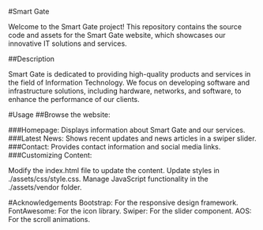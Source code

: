 #Smart Gate

Welcome to the Smart Gate project! This repository contains the source code and assets for the Smart Gate website, which showcases our innovative IT solutions and services.

##Description


Smart Gate is dedicated to providing high-quality products and services in the field of Information Technology. We focus on developing software and infrastructure solutions, including hardware, networks, and software, to enhance the performance of our clients.

#Usage
##Browse the website:

###Homepage: Displays information about Smart Gate and our services.
###Latest News: Shows recent updates and news articles in a swiper slider.
###Contact: Provides contact information and social media links.
###Customizing Content:

Modify the index.html file to update the content.
Update styles in ./assets/css/style.css.
Manage JavaScript functionality in the ./assets/vendor folder.

#Acknowledgements
Bootstrap: For the responsive design framework.
FontAwesome: For the icon library.
Swiper: For the slider component.
AOS: For the scroll animations.
